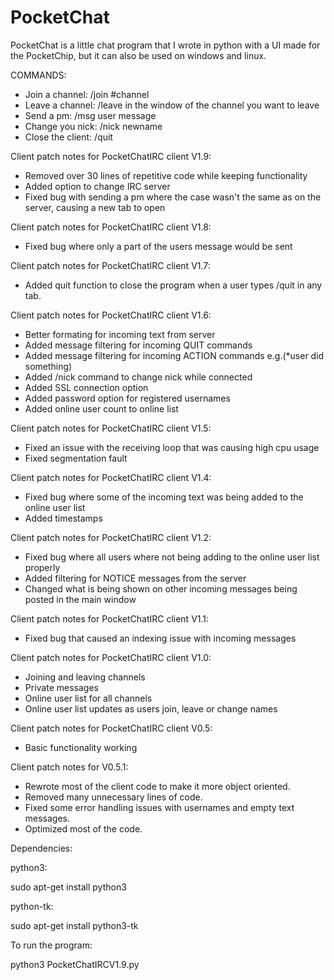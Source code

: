 # PocketChat
PocketChat is a little chat program that I wrote in python with a UI made for the PocketChip, but
it can also be used on windows and linux.

COMMANDS:
- Join a channel: /join #channel
- Leave a channel: /leave in the window of the channel you want to leave
- Send a pm: /msg user message
- Change you nick: /nick newname
- Close the client: /quit

Client patch notes for PocketChatIRC client V1.9:
- Removed over 30 lines of repetitive code while keeping functionality
- Added option to change IRC server
- Fixed bug with sending a pm where the case wasn't the same as on the server, causing a new tab to open

Client patch notes for PocketChatIRC client V1.8:
- Fixed bug where only a part of the users message would be sent

Client patch notes for PocketChatIRC client V1.7:
- Added quit function to close the program when a user types /quit in any tab.

Client patch notes for PocketChatIRC client V1.6:
- Better formating for incoming text from server
- Added message filtering for incoming QUIT commands
- Added message filtering for incoming ACTION commands e.g.(*user did something)
- Added /nick command to change nick while connected
- Added SSL connection option
- Added password option for registered usernames
- Added online user count to online list

Client patch notes for PocketChatIRC client V1.5:
- Fixed an issue with the receiving loop that was causing high cpu usage
- Fixed segmentation fault

Client patch notes for PocketChatIRC client V1.4:
- Fixed bug where some of the incoming text was being added to the online user list
- Added timestamps

Client patch notes for PocketChatIRC client V1.2:
- Fixed bug where all users where not being adding to the online user list properly
- Added filtering for NOTICE messages from the server
- Changed what is being shown on other incoming messages being posted in the main window

Client patch notes for PocketChatIRC client V1.1:
- Fixed bug that caused an indexing issue with incoming messages

Client patch notes for PocketChatIRC client V1.0:
- Joining and leaving channels
- Private messages
- Online user list for all channels
- Online user list updates as users join, leave or change names

Client patch notes for PocketChatIRC client V0.5:
- Basic functionality working

Client patch notes for V0.5.1:
- Rewrote most of the client code to make it more object oriented.
- Removed many unnecessary lines of code.
- Fixed some error handling issues with usernames and empty text messages.
- Optimized most of the code.

Dependencies:

python3:

sudo apt-get install python3

python-tk:

sudo apt-get install python3-tk

To run the program: 

python3 PocketChatIRCV1.9.py
